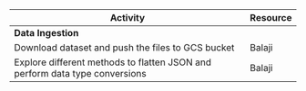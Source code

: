 Activity										|	Resource
-------------										|	------------
**Data Ingestion**									|			
Download dataset and push the files to GCS bucket					|	Balaji		
Explore different methods to flatten JSON and perform data type conversions 		|	Balaji		